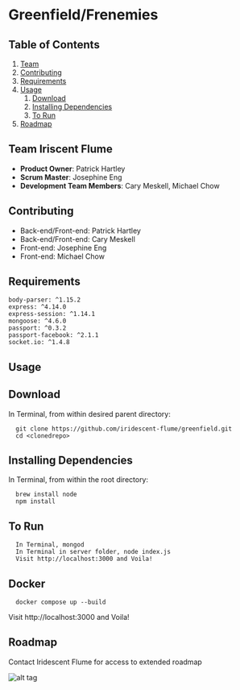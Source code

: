 # Greenfield/Frenemies

## Table of Contents

1. [Team](#team-iridescent-flume)
2. [Contributing](#contributing)
3. [Requirements](#requirements)
4. [Usage](#usage)
    1. [Download](#download)
    2. [Installing Dependencies](#installing-dependencies)
    3. [To Run](#to-run)
5. [Roadmap](#roadmap)

## Team Iriscent Flume

  - __Product Owner__: Patrick Hartley
  - __Scrum Master__: Josephine Eng
  - __Development Team Members__: Cary Meskell, Michael Chow

## Contributing

  - Back-end/Front-end: Patrick Hartley
  - Back-end/Front-end: Cary Meskell
  - Front-end: Josephine Eng
  - Front-end: Michael Chow
  
## Requirements

    body-parser: ^1.15.2
    express: ^4.14.0
    express-session: ^1.14.1
    mongoose: ^4.6.0
    passport: ^0.3.2
    passport-facebook: ^2.1.1
    socket.io: ^1.4.8
    
## Usage

## Download

  In Terminal, from within desired parent directory:
  
      git clone https://github.com/iridescent-flume/greenfield.git
      cd <clonedrepo>
      
## Installing Dependencies

  In Terminal, from within the root directory:

      brew install node
      npm install

## To Run

      In Terminal, mongod
      In Terminal in server folder, node index.js
      Visit http://localhost:3000 and Voila!

## Docker

```
  docker compose up --build
```

Visit http://localhost:3000 and Voila!
      
## Roadmap

  Contact Iridescent Flume for access to extended roadmap
  
  ![alt tag](http://i.imgur.com/qN8a55n.jpg)
